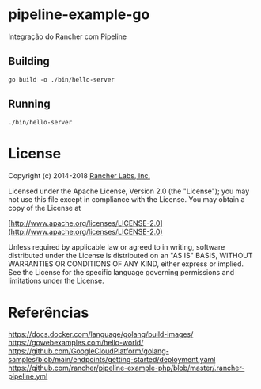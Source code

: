 # pipeline-example-go

Integração do Rancher com Pipeline

## Building

`go build -o ./bin/hello-server`

## Running

`./bin/hello-server`

# License

Copyright (c) 2014-2018 [Rancher Labs, Inc.](http://rancher.com)

Licensed under the Apache License, Version 2.0 (the "License");
you may not use this file except in compliance with the License.
You may obtain a copy of the License at

[http://www.apache.org/licenses/LICENSE-2.0](http://www.apache.org/licenses/LICENSE-2.0)

Unless required by applicable law or agreed to in writing, software
distributed under the License is distributed on an "AS IS" BASIS,
WITHOUT WARRANTIES OR CONDITIONS OF ANY KIND, either express or implied.
See the License for the specific language governing permissions and
limitations under the License.

# Referências
https://docs.docker.com/language/golang/build-images/
https://gowebexamples.com/hello-world/
https://github.com/GoogleCloudPlatform/golang-samples/blob/main/endpoints/getting-started/deployment.yaml
https://github.com/rancher/pipeline-example-php/blob/master/.rancher-pipeline.yml


